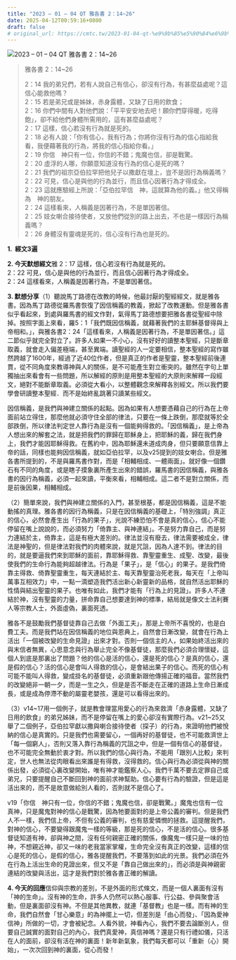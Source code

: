 ```yaml
---
title: "2023 – 01 – 04 QT 雅各書 2：14~26"
date: 2025-04-12T00:59:16+0800
draft: false
# original_url: https://cmtc.tw/2023-01-04-qt-%e9%9b%85%e5%90%84%e6%9b%b8-2%ef%bc%9a1426
---
```


![2023 – 01 – 04 QT 雅各書 2：14~26](/images/qt.jpg  "2023 – 01 – 04 QT 雅各書 2：14~26")

> 雅各書 2：14~26
>
> 2：14 我的弟兄們，若有人說自己有信心，卻沒有行為，有甚麼益處呢？這信心能救他嗎？  
> 2：15 若是弟兄或是姊妹，赤身露體，又缺了日用的飲食；  
> 2：16 你們中間有人對他們說：「平平安安地去吧！願你們穿得暖，吃得飽」，卻不給他們身體所需用的，這有甚麼益處呢？  
> 2：17 這樣，信心若沒有行為就是死的。  
> 2：18 必有人說：「你有信心，我有行為；你將你沒有行為的信心指給我看，我便藉著我的行為，將我的信心指給你看。」  
> 2：19 你信　神只有一位，你信的不錯；鬼魔也信，卻是戰驚。  
> 2：20 虛浮的人哪，你願意知道沒有行為的信心是死的嗎？  
> 2：21 我們的祖宗亞伯拉罕把他兒子以撒獻在壇上，豈不是因行為稱義嗎？  
> 2：22 可見，信心是與他的行為並行，而且信心因著行為才得成全。  
> 2：23 這就應驗經上所說：「亞伯拉罕信　神，這就算為他的義。」他又得稱為　神的朋友。  
> 2：24 這樣看來，人稱義是因著行為，不是單因著信。  
> 2：25 妓女喇合接待使者，又放他們從別的路上出去，不也是一樣因行為稱義嗎？  
> 2：26 身體沒有靈魂是死的，信心沒有行為也是死的。

**1.  經文3遍**

**2. 今天默想經文**雅 2：17 這樣，信心若沒有行為就是死的。  
2：22 可見，信心是與他的行為並行，而且信心因著行為才得成全。  
2：24 這樣看來，人稱義是因著行為，不是單因著信。

**3. 默想分享**（1）聽說馬丁路德在改教的時候，他最討厭的聖經經文，就是雅各書。因為馬丁路德從羅馬書恢復了因信稱義的教義，掀起了改教運動。但是雅各書似乎看起來，到處與羅馬書的經文作對，氣得馬丁路德想要把雅各書從聖經中除掉。按照字面上來看，羅5：1「我們既因信稱義，就藉著我們的主耶穌基督得與上帝相和。」，與雅各書2：24「這樣看來，人稱義是因著行為，不是單因著信。」這二節似乎就完全對立了。許多人如果一不小心，沒有好好的讀整本聖經，只是斷章取義，就會走入偏差極端，甚至異端。讀聖經的人一定要相信，整本聖經的寫作雖然跨越了1600年，經過了近40位作者，但是真正的作者是聖靈，整本聖經前後連貫，從不同角度來教導神與人的關係，是不可能產生對立衝突的。雖然在字句上單獨抽出來看會有一些問題，所以解經的原則是用整本聖經的大原則來解釋一段經文，絕對不能斷章取義。必須從大看小，以整體觀念來解釋各別經文。所以我們要學會研讀整本聖經．而不是始終亂跳著只讀某些經文。

因信稱義，是我們與神建立關係的起點。因為如果有人想要憑藉自己的行為在上帝面前站立得住，那麼他就必須守住全部的律法，只要在一條上跌倒，那麼就等於全部跌倒，所以律法判定世人靠行為是沒有一個能夠得救的。「因信稱義」，是上帝為人想出來的解套之法，就是把我們的罪歸在耶穌身上，把耶穌的義，歸在我們身上，我們才能因耶穌得救。在舊約中，因為耶穌還未道成肉身，但只要願意信靠上帝的話，同樣也能夠因信稱義，就如亞伯拉罕，以及v25提到的妓女喇合。但是雅各書所提到的，不是與羅馬書作對，而是「相輔相成、一體兩面」。就好像一個鑽石有不同的角度，或是瞎子摸象裏所產生出來的錯誤，羅馬書的因信稱義，與雅各書的因行為稱義，必須一起來讀，平衡來看，相輔相成。這二者不是對立關係，而是前後因果，相輔相成。

（2）簡單來說，我們與神建立關係的入門，甚至根基，都是因信稱義，這是不能動搖的真理。雅各書的因行為稱義，只是在因信稱義的基礎上，「特別強調」真正的信心，必然會產生出「行為的果子」，光說不練恐怕不會是真的信心，信心不能停留在嘴上說說的，而必須努力「倚靠主、與神連結」。不是努力靠自己，而是努力連結於主，倚靠主，這是有極大差別的。律法並沒有廢去，律法需要被成全，律法是神聖的，但是律法對我們的肉體來說，就是咒詛，因為人達不到。律法的目的，就是要逼我們來到耶穌的面前，靠耶穌得救、靠聖靈重生、成聖、改變，最後使我們的生命行為能夠超越律法。行為是「果子」，是「信心」的果子。是我們倚靠主得救、倚靠聖靈重生，每天連結於主、每天靠聖靈治死老我，每天在「上帝叫萬事互相效力」中，一點一滴塑造我們活出新心新靈新的品格，就自然活出耶穌的性情與結出聖靈的果子。也唯有如此，我們才能有「行為上的見證」。許多人不連結於神，沒有聖靈的力量，拼命靠自己想要達到神的標準，結局就是像文士法利賽人等宗教人士，外面虛偽，裏面死透。

雅各不是鼓勵我們基督徒靠自己去做「外面工夫」，那是上帝所不喜悅的，也是白費工夫。而是我們站在因信稱義的地位與恩典上，自然會日漸改變，就會在行為上活出「一個被改變的生命見證」出來才對。否則一個信主的人，如果始終活出來的與末信者無異，心思意念與行為舉止完全不像基督徒，那麼我們必須合理懷疑，這個人到底是那裏出了問題？他的信心是活的信心，還是死的信心？是真的信心，還是假的信心？活的信心是會叫人得救的信心，是會結出果子的信心。而死的信心有可能不能叫人得救，變成掛名的基督徒，必須重新跟他傳揚正確的福音。當然我們的改變絕非一朝一夕，而是一生之久，但是是否不斷走在正確的道路上生命日漸成長，或是成為停滯不動的屬靈老嬰孩，還是可以看得出來的。

（3）v14~17用一個例子，就是教會理當用愛心的行為來救濟「赤身露體，又缺了日用的飲食」的弟兄姊妹，而不是停留在嘴上的愛心卻沒有實際行為。v21~25又舉了二個例子，亞伯拉罕獻以撒與喇合接待使者（探子）的行為，來證明他們被悅納的信心是真實的。只是我們也需要留心，一個再好的基督徒，也不可能救濟世上「每一個窮人」，否則又落入靠行為稱義的咒詛之中，但是一個有信心的基督徒，也不可能完全無動於衷才對。所以我們的信心與行為，不能用「跟別人比較」來判定，世人也無法從肉眼看出來誰是有得救，沒得救的。信心與行為必須從與神的關係出發，必須從心裏改變開始，唯有神才能鑑察人心。我們千萬不要去定罪自己或弟兄，只要提醒自己不斷回到神的面前求神幫助。信心要有行為的驗證，但是這是活出來的，而不是故意做給別人看的，否則就不是信心了。

v19「你信　神只有一位，你信的不錯；鬼魔也信，卻是戰驚。」魔鬼也信有一位真神，只是魔鬼對神的信心是戰驚，因為牠要面對的是上帝公義的審判。但是我們人不一樣，我們信上帝，不但有公義的審判，也有慈愛憐憫的拯救。這提醒我們，對神的信心，不要變得跟魔鬼一樣的等級，那是死的信心，不是活的信心。很多基督徒知道有神，卻與神之間，沒有任何親密正確的關係，像魔鬼一樣只是一味的怕神，不想親近神，卻又一味的老我當家掌權，生命完全沒有真正的改變，這樣的信心是死的信心，是假的信心，雅各提醒我們，不要落到如此的光景。我們必須在外在行為上活出生命的見證出來，但又不是「靠自己做出來的」，而必須是與神親密連結的改變與活出，這才是我們對於雅各書正確的解讀。

**4. 今天的回應**信仰與宗教的差別，不是外面的形式條文，而是一個人裏面有沒有「神的生命」。沒有神的生命，許多人仍然可以熱心服事、行公益、參與聚會活動，但是裏面卻沒有神。不但是其他異教，就連「基督教」也是一樣。而有神的生命，我們自然會「甘心樂意」的為神擺上一切，但差別是「由心而發」、「因為愛神信神」所做的一切，才會被紀念。人看外貌，神看內心，我們不要去論斷別人，但要自己誠實的面對自己的內心，我們真愛神，真信神嗎？還是只有行禮如儀，只活在人的面前，卻沒有活在神的裏面！新年新氣象，我們每天都可以「重新（心）開始」，一次次回到神的裏面，從心而發！